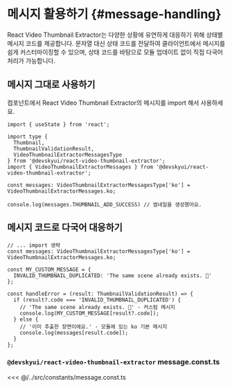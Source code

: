 # 메시지 활용하기 {#message-handling}

React Video Thumbnail Extractor는 다양한 상황에 유연하게 대응하기 위해 상태별 메시지 코드를 제공합니다. 문자열 대신 상태 코드를 전달하여 클라이언트에서 메시지를 쉽게 커스터마이징할 수 있으며, 상태 코드를 바탕으로 모듈 업데이트 없이 직접 다국어 처리가 가능합니다.

## 메시지 그대로 사용하기

컴포넌트에서 React Video Thumbnail Extractor의 메시지를 import 해서 사용하세요.

```tsx{6,8}
import { useState } from 'react';

import type {
  Thumbnail,
  ThumbnailValidationResult,
  VideoThumbnailExtractorMessagesType
} from '@devskyui/react-video-thumbnail-extractor';
import { VideoThumbnailExtractorMessages } from '@devskyui/react-video-thumbnail-extractor';

const messages: VideoThumbnailExtractorMessagesType['ko'] = VideoThumbnailExtractorMessages.ko;

console.log(messages.THUMBNAIL_ADD_SUCCESS) // 썸네일을 생성했어요.
```

## 메시지 코드로 다국어 대응하기

```tsx{5,10-11}
// ... import 생략
const messages: VideoThumbnailExtractorMessagesType['ko'] = VideoThumbnailExtractorMessages.ko;

const MY_CUSTOM_MESSAGE = {
  INVALID_THUMBNAIL_DUPLICATED: 'The same scene already exists. 🥲'
};

const handleError = (result: ThumbnailValidationResult) => {
  if (result?.code === 'INVALID_THUMBNAIL_DUPLICATED') {
    // 'The same scene already exists. 🥲' - 커스텀 메시지
    console.log(MY_CUSTOM_MESSAGE[result?.code]);
  } else {
    // '이미 추출한 장면이에요.' - 모듈에 있는 ko 기본 메시지
    console.log(messages[result.code]);
  }
};
```

### `@devskyui/react-video-thumbnail-extractor` message.const.ts
<<< @/../src/constants/message.const.ts
